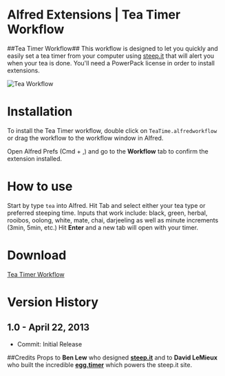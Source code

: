 Alfred Extensions | Tea Timer Workflow
===============

##Tea Timer Workflow##
This workflow is designed to let you quickly and easily set a tea timer from your computer using [steep.it]("http://www.steep.it") that will alert you when your tea is done. You'll need a PowerPack license in order to install extensions.

![Tea Workflow](http://f.cl.ly/items/2n0m3x1q0r3h1u0q0P1y/Screen%20Shot%202013-04-22%20at%204.46.18%20PM.png)

# Installation

To install the Tea Timer workflow, double click on ```TeaTime.alfredworkflow``` or drag the workflow to the workflow window in Alfred.

Open Alfred Prefs (Cmd + ,) and go to the **Workflow** tab to confirm the extension installed.

# How to use

Start by type ```tea``` into Alfred. Hit Tab and select either your tea type or preferred steeping time. Inputs that work include: black, green, herbal, rooibos, oolong, white, mate, chai, darjeeling as well as minute increments (3min, 5min, etc.) Hit **Enter** and a new tab will open with your timer.


# Download
[Tea Timer Workflow](https://github.banksimple.com/CR/Productivity-Hacks/blob/master/Alfred-Extensions/Teatimer_workflow/TeaTime.alfredworkflow?raw=true)



# Version History

## 1.0 - April 22, 2013

- Commit: Initial Release


##Credits
Props to **Ben Lew** who designed [**steep.it**]("http://www.steep.it") and to **David LeMieux** who built the incredible [**egg.timer**](http://e.ggtimer.com/) which powers the steep.it site.